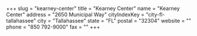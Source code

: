 +++
slug = "kearney-center"
title = "Kearney Center"
name = "Kearney Center"
address = "2650 Municipal Way"
cityIndexKey = "city-fl-tallahassee"
city = "Tallahassee"
state = "FL"
postal = "32304"
website = ""
phone = "850 792-9000"
fax = ""
+++
